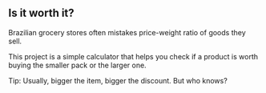 ## Is it worth it?

Brazilian grocery stores often mistakes price-weight ratio of goods they sell.

This project is a simple calculator that helps you check if a product is worth buying the smaller pack or the larger one.

Tip: Usually, bigger the item, bigger the discount. But who knows?

